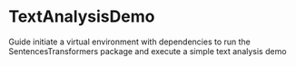 # TextAnalysisDemo
Guide initiate a virtual environment with dependencies to run the SentencesTransformers package and execute a simple text analysis demo

